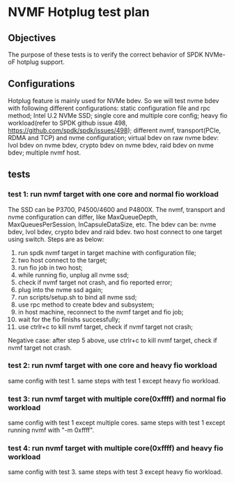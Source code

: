 # NVMF Hotplug test plan

## Objectives

The purpose of these tests is to verify the correct behavior of SPDK NVMe-oF hotplug support.

## Configurations

Hotplug feature is mainly used for NVMe bdev. So we will test nvme bdev with following different configurations:
static configuration file and rpc method;
Intel U.2 NVMe SSD;
single core and multiple core config;
heavy fio workload(refer to SPDK github issue 498, https://github.com/spdk/spdk/issues/498);
different nvmf, transport(PCIe, RDMA and TCP) and nvme configuration;
virtual bdev on raw nvme bdev:
lvol bdev on nvme bdev,
crypto bdev on nvme bdev,
raid bdev on nvme bdev;
multiple nvmf host.

## tests

### test 1: run nvmf target with one core and normal fio workload
The SSD can be P3700, P4500/4600 and P4800X.
The nvmf, transport and nvme configuration can differ,
like MaxQueueDepth, MaxQueuesPerSession, InCapsuleDataSize, etc.
The bdev can be: nvme bdev, lvol bdev, crypto bdev and raid bdev.
two host connect to one target using switch.
Steps are as below:

1. run spdk nvmf target in target machine with configuration file;
2. two host connect to the target;
3. run fio job in two host;
4. while running fio, unplug all nvme ssd;
5. check if nvmf target not crash, and fio reported error;
6. plug into the  nvme ssd again;
7. run scripts/setup.sh to bind all nvme ssd;
8. use rpc method to create bdev and subsystem;
9. in host machine, reconnect to the nvmf target and fio job;
10. wait for the fio finishs successfully;
11. use ctrlr+c to kill nvmf target, check if nvmf target not crash;

Negative case:
after step 5 above, use ctrlr+c to kill nvmf target, check if nvmf target not crash.

### test 2: run nvmf target with one core and heavy fio workload
same config with test 1.
same steps with test 1 except heavy fio workload.
### test 3: run nvmf target with multiple core(0xffff) and normal fio workload
same config with test 1 except multiple cores.
same steps with test 1 except running nvmf with "-m 0xffff".

### test 4: run nvmf target with multiple core(0xffff) and heavy fio workload
same config with test 3.
same steps with test 3 except heavy fio workload.
